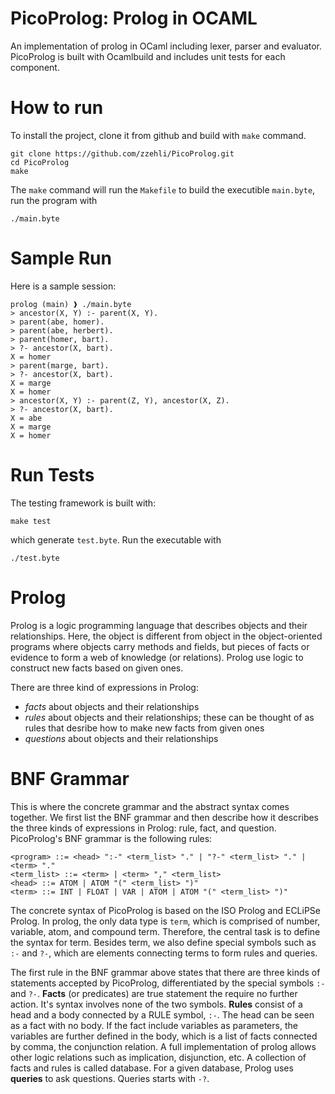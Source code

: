 # PicoProlog: Prolog in OCAML
An implementation of prolog in OCaml including lexer, parser and evaluator. PicoProlog is built with Ocamlbuild and includes unit tests for each component.

# How to run
To install the project, clone it from github and build with `make` command. 
```
git clone https://github.com/zzehli/PicoProlog.git
cd PicoProlog
make
```
The `make` command will run the `Makefile` to build the executible `main.byte`, run the program with
```
./main.byte
```

# Sample Run
Here is a sample session:
```
prolog (main) ❱ ./main.byte 
> ancestor(X, Y) :- parent(X, Y).
> parent(abe, homer).
> parent(abe, herbert).
> parent(homer, bart).
> ?- ancestor(X, bart).
X = homer
> parent(marge, bart).
> ?- ancestor(X, bart).
X = marge
X = homer
> ancestor(X, Y) :- parent(Z, Y), ancestor(X, Z).
> ?- ancestor(X, bart).
X = abe
X = marge
X = homer
```

# Run Tests
The testing framework is built with:
```
make test
```
which generate `test.byte`. Run the executable with
```
./test.byte
```
# Prolog
Prolog is a logic programming language that describes objects and their relationships. Here, the object is different from object in the object-oriented programs where objects carry methods and fields, but pieces of facts or evidence to form a web of knowledge (or relations). Prolog use logic to construct new facts based on given ones.

There are three kind of expressions in Prolog:
- *facts* about objects and their relationships
- *rules* about objects and their relationships; these can be thought of as rules that desribe how to make new facts from given ones
- *questions* about objects and their relationships

# BNF Grammar
This is where the concrete grammar and the abstract syntax comes together. We first list the BNF grammar and then describe how it describes the three kinds of expressions in Prolog: rule, fact, and question. PicoProlog's BNF grammar is the following rules:
```
<program> ::= <head> ":-" <term_list> "." | "?-" <term_list> "." | <term> "."
<term_list> ::= <term> | <term> "," <term_list>
<head> ::= ATOM | ATOM "(" <term_list> ")"
<term> ::= INT | FLOAT | VAR | ATOM | ATOM "(" <term_list> ")"
```

The concrete syntax of PicoProlog is based on the ISO Prolog and ECLiPSe Prolog. In prolog, the only data type is `term`, which is comprised of number, variable, atom, and compound term. Therefore, the central task is to define the syntax for term. Besides term, we also define special symbols such as `:-` and `?-`, which are elements connecting terms to form rules and queries.

The first rule in the BNF grammar above states that there are three kinds of statements accepted by PicoProlog, differentiated by the special symbols `:-` and `?-`. **Facts** (or predicates) are true statement the require no further action. It's syntax involves none of the two symbols. **Rules** consist of a head and a body connected by a RULE symbol, `:-`. The head can be seen as a fact with no body. If the fact include variables as parameters, the variables are further defined in the body, which is a list of facts connected by comma, the conjunction relation. A full implementation of prolog allows other logic relations such as implication, disjunction, etc. A collection of facts and rules is called database. For a given database, Prolog uses **queries** to ask questions. Queries starts with `-?`.